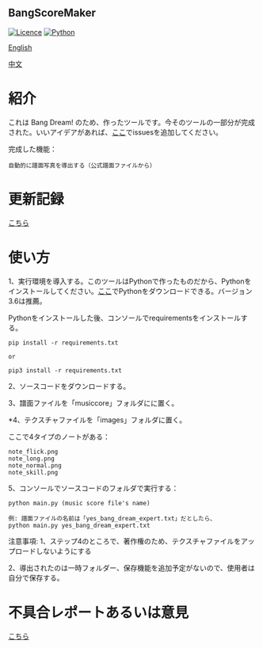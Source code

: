 ## BangScoreMaker

[![Licence](https://img.shields.io/badge/licence-MIT-blue.svg)](https://github.com/yp05327/BangScoreMaker/blob/master/LICENSE)
[![Python](https://img.shields.io/badge/python-3.6-blue.svg)](https://github.com/yp05327/BangScoreMaker#)

[English](https://github.com/yp05327/BangScoreMaker/blob/master/README.md)

[中文](https://github.com/yp05327/BangScoreMaker/blob/master/README_CN.md)

# 紹介
これは Bang Dream! のため、作ったツールです。今そのツールの一部分が完成された。いいアイデアがあれば、[ここ](https://github.com/yp05327/BangScoreMaker/issues)でissuesを追加してください。

完成した機能：
 ```
 自動的に譜面写真を導出する（公式譜面ファイルから）
```

# 更新記録
[こちら](https://github.com/yp05327/BangScoreMaker/blob/master/update_cn.md)

# 使い方
1、実行環境を導入する。このツールはPythonで作ったものだから、Pythonをインストールしてください。[ここ](https://www.python.org/downloads/)でPythonをダウンロードできる。バージョン3.6は推薦。

Pythonをインストールした後、コンソールでrequirementsをインストールする。

```shell
pip install -r requirements.txt

or 

pip3 install -r requirements.txt
```

2、ソースコードをダウンロードする。

3、譜面ファイルを「musiccore」フォルダにに置く。

*4、テクスチャファイルを「images」フォルダに置く。

ここで4タイプのノートがある：

```
note_flick.png
note_long.png
note_normal.png
note_skill.png
```

5、コンソールでソースコードのフォルダで実行する：

```shell
python main.py (music score file's name)

例: 譜面ファイルの名前は「yes_bang_dream_expert.txt」だとしたら、
python main.py yes_bang_dream_expert.txt
```

注意事項:
1、ステップ4のところで、著作権のため、テクスチャファイルをアップロードしないようにする

2、導出されたのは一時フォルダー、保存機能を追加予定がないので、使用者は自分で保存する。

# 不具合レポートあるいは意見

[こちら](https://github.com/yp05327/BangScoreMaker/issues)
